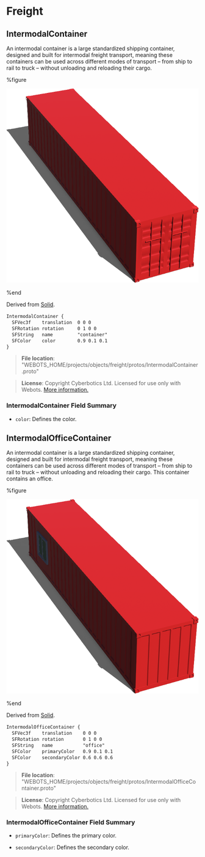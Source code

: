 # Freight

## IntermodalContainer

An intermodal container is a large standardized shipping container, designed and built for intermodal freight transport, meaning these containers can be used across different modes of transport – from ship to rail to truck – without unloading and reloading their cargo.

%figure

![IntermodalContainer](images/objects/freight/IntermodalContainer/model.png)

%end

Derived from [Solid](../reference/solid.md).

```
IntermodalContainer {
  SFVec3f    translation  0 0 0
  SFRotation rotation     0 1 0 0
  SFString   name         "container"
  SFColor    color        0.9 0.1 0.1
}
```

> **File location**: "WEBOTS\_HOME/projects/objects/freight/protos/IntermodalContainer.proto"

> **License**: Copyright Cyberbotics Ltd. Licensed for use only with Webots.
[More information.](https://cyberbotics.com/webots_assets_license)

### IntermodalContainer Field Summary

- `color`: Defines the color.

## IntermodalOfficeContainer

An intermodal container is a large standardized shipping container, designed and built for intermodal freight transport, meaning these containers can be used across different modes of transport – from ship to rail to truck – without unloading and reloading their cargo.
This container contains an office.

%figure

![IntermodalOfficeContainer](images/objects/freight/IntermodalOfficeContainer/model.png)

%end

Derived from [Solid](../reference/solid.md).

```
IntermodalOfficeContainer {
  SFVec3f    translation    0 0 0
  SFRotation rotation       0 1 0 0
  SFString   name           "office"
  SFColor    primaryColor   0.9 0.1 0.1
  SFColor    secondaryColor 0.6 0.6 0.6
}
```

> **File location**: "WEBOTS\_HOME/projects/objects/freight/protos/IntermodalOfficeContainer.proto"

> **License**: Copyright Cyberbotics Ltd. Licensed for use only with Webots.
[More information.](https://cyberbotics.com/webots_assets_license)

### IntermodalOfficeContainer Field Summary

- `primaryColor`: Defines the primary color.

- `secondaryColor`: Defines the secondary color.

